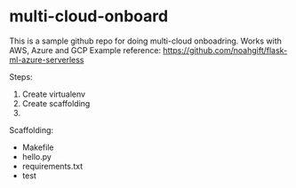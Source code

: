 # multi-cloud-onboard
This is a sample github repo for doing multi-cloud onboadring. Works with AWS, Azure and GCP
Example reference: https://github.com/noahgift/flask-ml-azure-serverless

Steps:
1. Create virtualenv
2. Create scaffolding
3. 


Scaffolding:
* Makefile
* hello.py
* requirements.txt
* test